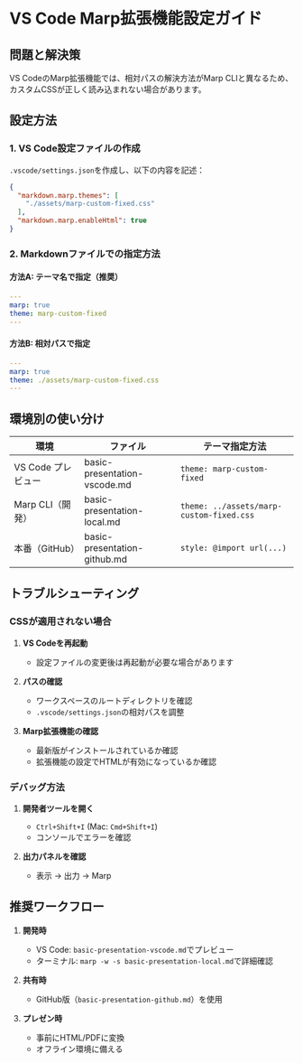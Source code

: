 # VS Code Marp拡張機能設定ガイド

## 問題と解決策

VS CodeのMarp拡張機能では、相対パスの解決方法がMarp CLIと異なるため、カスタムCSSが正しく読み込まれない場合があります。

## 設定方法

### 1. VS Code設定ファイルの作成

`.vscode/settings.json`を作成し、以下の内容を記述：

```json
{
  "markdown.marp.themes": [
    "./assets/marp-custom-fixed.css"
  ],
  "markdown.marp.enableHtml": true
}
```

### 2. Markdownファイルでの指定方法

#### 方法A: テーマ名で指定（推奨）
```yaml
---
marp: true
theme: marp-custom-fixed
---
```

#### 方法B: 相対パスで指定
```yaml
---
marp: true
theme: ./assets/marp-custom-fixed.css
---
```

## 環境別の使い分け

| 環境 | ファイル | テーマ指定方法 |
|------|----------|----------------|
| VS Code プレビュー | basic-presentation-vscode.md | `theme: marp-custom-fixed` |
| Marp CLI（開発） | basic-presentation-local.md | `theme: ../assets/marp-custom-fixed.css` |
| 本番（GitHub） | basic-presentation-github.md | `style: @import url(...)` |

## トラブルシューティング

### CSSが適用されない場合

1. **VS Codeを再起動**
   - 設定ファイルの変更後は再起動が必要な場合があります

2. **パスの確認**
   - ワークスペースのルートディレクトリを確認
   - `.vscode/settings.json`の相対パスを調整

3. **Marp拡張機能の確認**
   - 最新版がインストールされているか確認
   - 拡張機能の設定でHTMLが有効になっているか確認

### デバッグ方法

1. **開発者ツールを開く**
   - `Ctrl+Shift+I` (Mac: `Cmd+Shift+I`)
   - コンソールでエラーを確認

2. **出力パネルを確認**
   - 表示 → 出力 → Marp

## 推奨ワークフロー

1. **開発時**
   - VS Code: `basic-presentation-vscode.md`でプレビュー
   - ターミナル: `marp -w -s basic-presentation-local.md`で詳細確認

2. **共有時**
   - GitHub版（`basic-presentation-github.md`）を使用

3. **プレゼン時**
   - 事前にHTML/PDFに変換
   - オフライン環境に備える